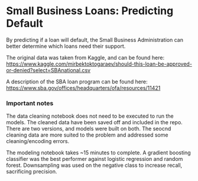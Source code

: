 # Small Business Loans: Predicting Default
By predicting if a loan will default, the Small Business Administration can better determine which loans need their support.

The original data was taken from Kaggle, and can be found here: https://www.kaggle.com/mirbektoktogaraev/should-this-loan-be-approved-or-denied?select=SBAnational.csv

A description of the SBA loan program can be found here: https://www.sba.gov/offices/headquarters/ofa/resources/11421

### Important notes
The data cleaning notebook does not need to be executed to run the models. The cleaned data have been saved off and included in the repo. There are two versions, and models were built on both. The seocnd cleaning data are more suited to the problem and addressed some cleaning/encoding errors.

The modeling notebook takes ~15 minutes to complete. A gradient boosting classifier was the best performer against logistic regression and random forest. Downsampling was used on the negative class to increase recall, sacrificing precision.

